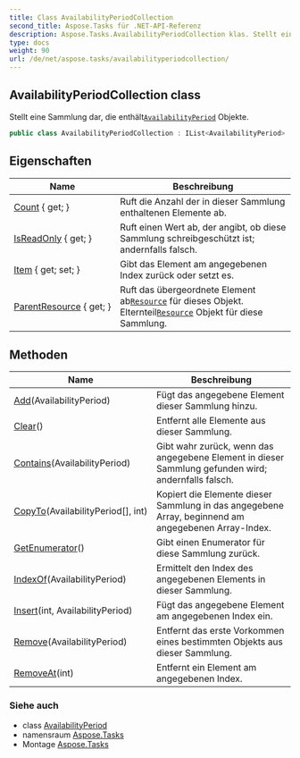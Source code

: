 ```yaml
---
title: Class AvailabilityPeriodCollection
second_title: Aspose.Tasks für .NET-API-Referenz
description: Aspose.Tasks.AvailabilityPeriodCollection klas. Stellt eine Sammlung dar die enthältAvailabilityPeriod Objekte.
type: docs
weight: 90
url: /de/net/aspose.tasks/availabilityperiodcollection/
---
```

## AvailabilityPeriodCollection class

Stellt eine Sammlung dar, die enthält[`AvailabilityPeriod`](../availabilityperiod/) Objekte.

```csharp
public class AvailabilityPeriodCollection : IList<AvailabilityPeriod>
```

## Eigenschaften

| Name | Beschreibung |
| --- | --- |
| [Count](../../aspose.tasks/availabilityperiodcollection/count/) { get; } | Ruft die Anzahl der in dieser Sammlung enthaltenen Elemente ab. |
| [IsReadOnly](../../aspose.tasks/availabilityperiodcollection/isreadonly/) { get; } | Ruft einen Wert ab, der angibt, ob diese Sammlung schreibgeschützt ist; andernfalls falsch. |
| [Item](../../aspose.tasks/availabilityperiodcollection/item/) { get; set; } | Gibt das Element am angegebenen Index zurück oder setzt es. |
| [ParentResource](../../aspose.tasks/availabilityperiodcollection/parentresource/) { get; } | Ruft das übergeordnete Element ab[`Resource`](../resource/) für dieses Objekt.  Elternteil[`Resource`](../resource/) Objekt für diese Sammlung. |

## Methoden

| Name | Beschreibung |
| --- | --- |
| [Add](../../aspose.tasks/availabilityperiodcollection/add/)(AvailabilityPeriod) | Fügt das angegebene Element dieser Sammlung hinzu. |
| [Clear](../../aspose.tasks/availabilityperiodcollection/clear/)() | Entfernt alle Elemente aus dieser Sammlung. |
| [Contains](../../aspose.tasks/availabilityperiodcollection/contains/)(AvailabilityPeriod) | Gibt wahr zurück, wenn das angegebene Element in dieser Sammlung gefunden wird; andernfalls falsch. |
| [CopyTo](../../aspose.tasks/availabilityperiodcollection/copyto/)(AvailabilityPeriod[], int) | Kopiert die Elemente dieser Sammlung in das angegebene Array, beginnend am angegebenen Array-Index. |
| [GetEnumerator](../../aspose.tasks/availabilityperiodcollection/getenumerator/)() | Gibt einen Enumerator für diese Sammlung zurück. |
| [IndexOf](../../aspose.tasks/availabilityperiodcollection/indexof/)(AvailabilityPeriod) | Ermittelt den Index des angegebenen Elements in dieser Sammlung. |
| [Insert](../../aspose.tasks/availabilityperiodcollection/insert/)(int, AvailabilityPeriod) | Fügt das angegebene Element am angegebenen Index ein. |
| [Remove](../../aspose.tasks/availabilityperiodcollection/remove/)(AvailabilityPeriod) | Entfernt das erste Vorkommen eines bestimmten Objekts aus dieser Sammlung. |
| [RemoveAt](../../aspose.tasks/availabilityperiodcollection/removeat/)(int) | Entfernt ein Element am angegebenen Index. |

### Siehe auch

* class [AvailabilityPeriod](../availabilityperiod/)
* namensraum [Aspose.Tasks](../../aspose.tasks/)
* Montage [Aspose.Tasks](../../)


